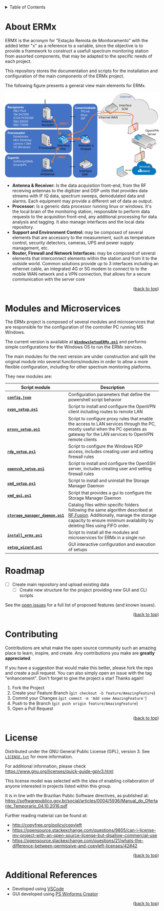 <!-- Improved compatibility of back to top link: See: https://github.com/othneildrew/Best-README-Template/pull/73 -->
<a name="indexerd-md-top"></a>

<!-- PROJECT SHIELDS -->
<!--
*** based on https://github.com/othneildrew/Best-README-Template
*** Reference links are enclosed in brackets [ ] instead of parentheses ( ).
*** See the bottom of this document for the declaration of the reference variables
*** for contributors-url, forks-url, etc. This is an optional, concise syntax you may use.
*** https://www.markdownguide.org/basic-syntax/#reference-style-links
-->
<!-- TABLE OF CONTENTS -->
<details>
  <summary>Table of Contents</summary>
  <ol>
    <li><a href="#about-RF.Fusion">About RF.Fusion</a></li>
    <li><a href="#roadmap">Roadmap</a></li>
    <li><a href="#contributing">Contributing</a></li>
    <li><a href="#license">License</a></li>
    <li><a href="#additional-references">Additional References</a></li>
  </ol>
</details>

<!-- ABOUT THE PROJECT -->
# About ERMx

ERMX is the acronym for "Estação Remota de Monitoramento" with the added letter "x" as a reference to a variable, since the objective is to provide a framework to construct a usefull spectrum monitoring station from assorted components, that may be adapted to the specific needs of each project.

This repository stores the documentation and scripts for the installation and configuration of the main components of the ERMx project.

The following figure presents a general view main elements for ERMx.

![General Diagram for the ERMx](./docs/img/ERMx_diagram.svg)

- **Antenna & Receiver:** Is the data acquisition front-end, from the RF receiving antennas to the digitizer and DSP units that provides data streams with IF IQ data, spectrum sweeps, demodulated data and alarms. Each equipment may provide a different set of data as output.
- **Processor:** Is a generic data processor running linux or windows. It's the local brain of the monitoring station, responsible to perform data requests to the acquisition front-end, any additional processing for data analysis and tagging. It also manage interfaces and the local data repository.
- **Support and Environment Control:** may be composed of several elements that are accessory to the measurement, such as temperature control, security detectors, cameras, UPS and power supply management, etc.
- **Router, Firewall and Network Interfaces:** may be composed of several elements that interconnect elements within the station and from it to the outside world. Common solutions provide up to 3 interfaces including an ethernet cable, an integrated 4G or 5G modem to connect to to the mobile WAN network and a VPN connection, that allows for a secure communication with the server core

<p align="right">(<a href="#indexerd-md-top">back to top</a>)</p>

# Modules and Microservices

The ERMx project is composed of several modules and microservices that are responsible for the configuration of the controller PC running MS Windows.

The current version is available at [**`WindowsSetupERMx.ps1`**](./src/Windows/WindowsSetupERMx.ps1) and performs simple configurations for the Windows OS to run the ERMx services.

The main modules for the next version are under construction and split the original module into several functions/modules in order to allow a more flexible configuration, including for other spectrum monitoring platforms.

They new modules are:

| Script module | Description |
| --- | --- |
| [**`config.json`**](./src/Windows/config.json) | Configuration parameters that define the powershell script behavior |
| [**`ovpn_setup.ps1`**](./src/Windows/ovpn_setup.ps1) | Script to install and configure the OpenVPN client including routes to remote LAN |
| [**`proxy_setup.ps1`**](./src/Windows/proxy_setup.ps1) | Script to configure proxy rules that enable the access to LAN services through the PC, mostly useful when the PC operates as gateway for the LAN services to OpenVPN remote clients|
| [**`rdp_setup.ps1`**](./src/Windows/firewall_setup.ps1) | Script to configure the Windows RDP access, includes creating user and setting firewall rules |
| [**`openssh_setup.ps1`**](./src/Windows/openssh_setup.ps1) | Script to install and configure the OpenSSH server, includes creating user and setting firewall rules |
| [**`smd_setup.ps1`**](./src/Windows/sms_setup.ps1) | Script to install and uninstall the Storage Manager Daemon |
| [**`smd_gui.ps1`**](./src/Windows/sms_setup.ps1) | Script that provides a gui to configure the Storage Manager Daemon |
| [**`storage_manager_daemon.ps1`**](./src/Windows/store_manage_service.ps1) | Catalog files within specific folders following the same algorithm described at [RF.Fusion](https://github.com/InovaFiscaliza/RF.Fusion/blob/main/src/agent/README.md). Additionally, manage the storage capacity to ensure minimum availability by deleting files using FIFO order. |
| [**`install_ermx.ps1`**](./src/Windows/install_ermx.ps1) | Script to install all the modules and microservices for ERMx in a single run |
| [**`setup_wizard.ps1`**](./src/Windows/install_ermx.ps1) | GUI interactive configuration and execution of setups |


<!-- ROADMAP -->
# Roadmap

* [ ] Create main repository and upload existing data
  * [ ] Create new structure for the project providing new GUI and CLI scripts

See the [open issues](https://github.com/othneildrew/Best-README-Template/issues) for a full list of proposed features (and known issues).

<p align="right">(<a href="#indexerd-md-top">back to top</a>)</p>

<!-- CONTRIBUTING -->
# Contributing

Contributions are what make the open source community such an amazing place to learn, inspire, and create. Any contributions you make are **greatly appreciated**.

If you have a suggestion that would make this better, please fork the repo and create a pull request. You can also simply open an issue with the tag "enhancement".
Don't forget to give the project a star! Thanks again!

1. Fork the Project
2. Create your Feature Branch (`git checkout -b feature/AmazingFeature`)
3. Commit your Changes (`git commit -m 'Add some AmazingFeature'`)
4. Push to the Branch (`git push origin feature/AmazingFeature`)
5. Open a Pull Request

<p align="right">(<a href="#indexerd-md-top">back to top</a>)</p>

<!-- LICENSE -->
# License

Distributed under the GNU General Public License (GPL), version 3. See [`LICENSE.txt`](.\LICENSE) for more information.

For additional information, please check <https://www.gnu.org/licenses/quick-guide-gplv3.html>

This license model was selected with the idea of enabling collaboration of anyone interested in projects listed within this group.

It is in line with the Brazilian Public Software directives, as published at: <https://softwarepublico.gov.br/social/articles/0004/5936/Manual_do_Ofertante_Temporario_04.10.2016.pdf>

Further reading material can be found at:
- <http://copyfree.org/policy/copyleft>
- <https://opensource.stackexchange.com/questions/9805/can-i-license-my-project-with-an-open-source-license-but-disallow-commercial-use>
- <https://opensource.stackexchange.com/questions/21/whats-the-difference-between-permissive-and-copyleft-licenses/42#42>

<p align="right">(<a href="#indexerd-md-top">back to top</a>)</p>

# Additional References

- Developed using [VSCode](https://code.visualstudio.com/)
- GUI developed using [PS Winforms Creator](https://www.pswinformscreator.com/)

<p align="right">(<a href="#indexerd-md-top">back to top</a>)</p>

<!-- MARKDOWN LINKS & IMAGES -->
[ermx_overview]: ./docs/img/SMN_overview.svg

